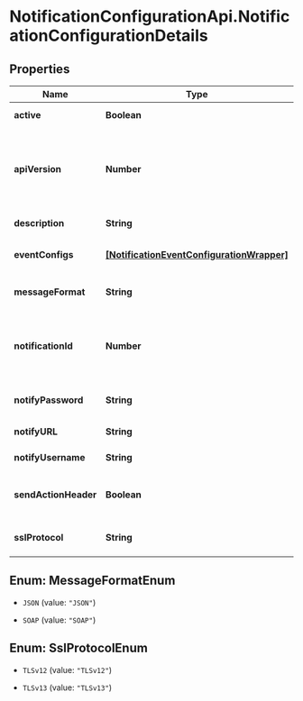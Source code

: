 # NotificationConfigurationApi.NotificationConfigurationDetails

## Properties

Name | Type | Description | Notes
------------ | ------------- | ------------- | -------------
**active** | **Boolean** | Indicates whether the notification subscription is active. | [optional] 
**apiVersion** | **Number** | The version of the notification to which you are subscribing. To make sure that your integration can properly process the notification, subscribe to the same version as the API that you&#39;re using. | [optional] 
**description** | **String** | A description of the notification subscription configuration. | [optional] 
**eventConfigs** | [**[NotificationEventConfigurationWrapper]**](NotificationEventConfigurationWrapper.md) | Contains objects that define event types and their subscription settings. | [optional] 
**messageFormat** | **String** | The data format of the notification to be sent. &gt;Permitted values: &#x60;JSON&#x60;, &#x60;SOAP&#x60;. | [optional] 
**notificationId** | **Number** | Adyen-generated ID for the entry, returned in the response when you create a notification configuration. Required when updating an existing configuration using [&#x60;/updateNotificationConfiguration&#x60;](https://docs.adyen.com/api-explorer/#/NotificationConfigurationService/latest/post/updateNotificationConfiguration). | [optional] 
**notifyPassword** | **String** | The password to use when accessing the notifyURL with the specified username. | [optional] 
**notifyURL** | **String** | The URL to which the notifications are to be sent. | [optional] 
**notifyUsername** | **String** | The username to use when accessing the notifyURL. | [optional] 
**sendActionHeader** | **Boolean** | Indicates whether an action header should be included. &gt;Only applies to SOAP messages (as specified in messageFormat). | [optional] 
**sslProtocol** | **String** | The SSL protocol employed by the endpoint. &gt;Permitted values: &#x60;TLSv12&#x60;, &#x60;TLSv13&#x60;. | [optional] 



## Enum: MessageFormatEnum


* `JSON` (value: `"JSON"`)

* `SOAP` (value: `"SOAP"`)





## Enum: SslProtocolEnum


* `TLSv12` (value: `"TLSv12"`)

* `TLSv13` (value: `"TLSv13"`)




